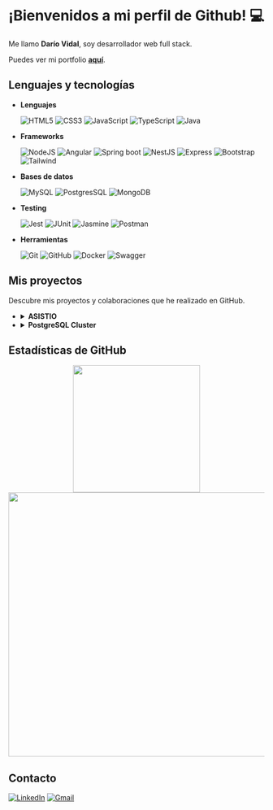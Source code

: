 # ¡Bienvenidos a mi perfil de Github! 💻

Me llamo **Darío Vidal**, soy desarrollador web full stack.

Puedes ver mi portfolio **[aquí](https://dariorv-portfolio.netlify.app)**.

## Lenguajes y tecnologías

- **Lenguajes**

  ![HTML5](https://img.shields.io/badge/HTML5-E34F26?style=for-the-badge&logo=html5&logoColor=white)
  ![CSS3](https://img.shields.io/badge/CSS3-1572B6?style=for-the-badge&logo=css3&logoColor=white)
  ![JavaScript](https://img.shields.io/badge/JavaScript-323330?style=for-the-badge&logo=javascript&logoColor=F7DF1E)
  ![TypeScript](https://img.shields.io/badge/TypeScript-007ACC?style=for-the-badge&logo=typescript&logoColor=white)
  ![Java](https://img.shields.io/badge/Java-E95420?style=for-the-badge&logo=java&logoColor=red)

- **Frameworks**

  ![NodeJS](https://img.shields.io/badge/Node%20js-339933?style=for-the-badge&logo=nodedotjs&logoColor=white)
  ![Angular](https://img.shields.io/badge/Angular-DD0031?style=for-the-badge&logo=angular&logoColor=white)
  ![Spring boot](https://img.shields.io/badge/Spring_Boot-F2F4F9?style=for-the-badge&logo=spring-boot)
  ![NestJS](https://img.shields.io/badge/nestjs-E0234E?style=for-the-badge&logo=nestjs&logoColor=white)
  ![Express](https://img.shields.io/badge/Express%20js-000000?style=for-the-badge&logo=express&logoColor=white)
  ![Bootstrap](https://img.shields.io/badge/Bootstrap-563D7C?style=for-the-badge&logo=bootstrap&logoColor=white)
  ![Tailwind](https://img.shields.io/badge/Tailwind_CSS-38B2AC?style=for-the-badge&logo=tailwind-css&logoColor=white)

- **Bases de datos**

  ![MySQL](https://img.shields.io/badge/MySQL-005C84?style=for-the-badge&logo=mysql&logoColor=white)
  ![PostgresSQL](https://img.shields.io/badge/PostgreSQL-316192?style=for-the-badge&logo=postgresql&logoColor=white)
  ![MongoDB](https://img.shields.io/badge/MongoDB-4EA94B?style=for-the-badge&logo=mongodb&logoColor=white)

- **Testing**

  ![Jest](https://img.shields.io/badge/Jest-C21325?style=for-the-badge&logo=jest&logoColor=white)
  ![JUnit](https://img.shields.io/badge/JUnit-25A162?style=for-the-badge&logo=junit5&logoColor=white)
  ![Jasmine](https://img.shields.io/badge/Jasmine-8A4182?style=for-the-badge&logo=Jasmine&logoColor=white)
  ![Postman](https://img.shields.io/badge/Postman-FF6C37?style=for-the-badge&logo=Postman&logoColor=white)

- **Herramientas**

  ![Git](https://img.shields.io/badge/Git-F05032?style=for-the-badge&logo=git&logoColor=white)
  ![GitHub](https://img.shields.io/badge/GitHub-181717?style=for-the-badge&logo=github)
  ![Docker](https://img.shields.io/badge/Docker-2CA5E0?style=for-the-badge&logo=docker&logoColor=white)
  ![Swagger](https://img.shields.io/badge/Swagger-85EA2D?style=for-the-badge&logo=swagger&logoColor=black)

## Mis proyectos

Descubre mis proyectos y colaboraciones que he realizado en GitHub.

<ul>
  <li>
    <details>
      <summary>
        <b>ASISTIO</b>
      </summary>
          Aplicación web que permite controlar la asistencia de los alumnos a clases, logrando obtener una agilidad y reducción de tiempo para los profesores que realizan esta tarea. El sistema cuenta con un panel de administración para la gestión de alumnos y cursos, y           un control de registro de asistencias y ausencias. <br/><br/>
          El proyecto incluye un backend desarrollado en Java con Spring Boot, y un frontend desarrollado en Angular con Angular Material. Además, se utilizó JWT para la autenticación y MySQL como base de datos. <br/><br/>
          <b>Desarrollado en conjunto con <a href="https://github.com/21Enzo17">Enzo Meneghini</a></b>
      </details>
  </li>
  <li>
    <details>
      <summary>
        <b>PostgreSQL Cluster</b>
      </summary>
          Un cluster de bases de datos permite mejorar la disponibilidad y escalabilidad de las aplicaciones que utilizan esta tecnología, garantizando un alto rendimiento y una mayor tolerancia a fallos. <br/><br/>
          Cluster contiente bases de datos PostgreSQL con balanceo de carga y monitoreo de rendimiento. Se utilizó HAProxy para el balanceo de carga, Grafana y Prometheus para el monitoreo, y Docker para la creación de contenedores.
      </details>
  </li>
</ul>

## Estadísticas de GitHub

<div align="center">
  <a href="https://github.com/DarioRv"><img src="http://github-profile-summary-cards.vercel.app/api/cards/stats?username=vn7n24fzkq&theme=discord_old_blurple" alt="" width="250"></a>
  <a href="https://github.com/DarioRv"><img src="https://github-profile-summary-cards.vercel.app/api/cards/profile-details?username=DarioRv&hide_border=true&theme=discord_old_blurple" alt="" width="520"></a>
</div>

## Contacto
[![LinkedIn](https://img.shields.io/badge/LinkedIn-0077B5?style=for-the-badge&logo=linkedin&logoColor=white)](https://www.linkedin.com/in/dariovidal9/)
[![Gmail](https://img.shields.io/badge/Gmail-D14836?style=for-the-badge&logo=gmail&logoColor=white)](mailto:dariorvidal.27@gmail.com)
